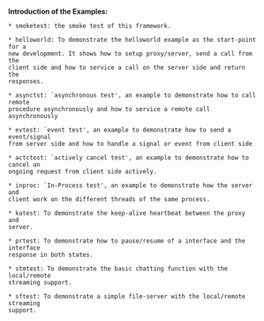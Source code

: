 **Introduction of the Examples:**

    * smoketest: the smoke test of this framework.

    * helloworld: To demonstrate the helloworld example as the start-point for a
    new development. It shows how to setup proxy/server, send a call from the
    client side and how to service a call on the server side and return the
    responses.

    * asynctst: `asynchronous test', an example to demonstrate how to call remote
    procedure asynchronously and how to service a remote call asynchronously

    * evtest: `event test', an example to demonstrate how to send a event/signal
    from server side and how to handle a signal or event from client side

    * actctest: `actively cancel test', an example to demonstrate how to cancel an
    ongoing request from client side actively.

    * inproc: `In-Process test', an example to demonstrate how the server and
    client work on the different threads of the same process.

    * katest: To demonstrate the keep-alive heartbeat between the proxy and
    server.

    * prtest: To demonstrate how to pause/resume of a interface and the interface
    response in both states.

    * stmtest: To demonstrate the basic chatting function with the local/remote 
    streaming support.

    * sftest: To demonstrate a simple file-server with the local/remote streaming
    support.
